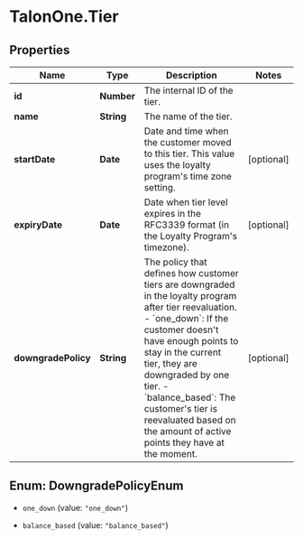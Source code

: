 # TalonOne.Tier

## Properties

Name | Type | Description | Notes
------------ | ------------- | ------------- | -------------
**id** | **Number** | The internal ID of the tier. | 
**name** | **String** | The name of the tier. | 
**startDate** | **Date** | Date and time when the customer moved to this tier. This value uses the loyalty program&#39;s time zone setting. | [optional] 
**expiryDate** | **Date** | Date when tier level expires in the RFC3339 format (in the Loyalty Program&#39;s timezone). | [optional] 
**downgradePolicy** | **String** | The policy that defines how customer tiers are downgraded in the loyalty program after tier reevaluation.  - &#x60;one_down&#x60;: If the customer doesn&#39;t have enough points to stay in the current tier, they are downgraded by one tier.  - &#x60;balance_based&#x60;: The customer&#39;s tier is reevaluated based on the amount of active points they have at the moment.  | [optional] 



## Enum: DowngradePolicyEnum


* `one_down` (value: `"one_down"`)

* `balance_based` (value: `"balance_based"`)




